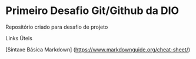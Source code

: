 # Primeiro Desafio Git/Github da DIO
Repositório criado para desafio de projeto

Links Úteis

[Sintaxe Básica Markdown] (https://www.markdownguide.org/cheat-sheet/)
